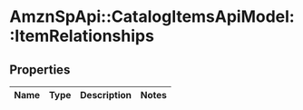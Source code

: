 # AmznSpApi::CatalogItemsApiModel::ItemRelationships

## Properties
Name | Type | Description | Notes
------------ | ------------- | ------------- | -------------

